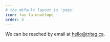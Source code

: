 ```yaml
---
# the default layout is 'page'
icon: fas fa-envelope
order: 3
---
```


We can be reached by email at hello@tritag.ca.
